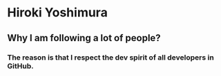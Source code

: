 # Hiroki Yoshimura
## Why I am following a lot of people?
### The reason is that I respect the dev spirit of all developers in GitHub.
